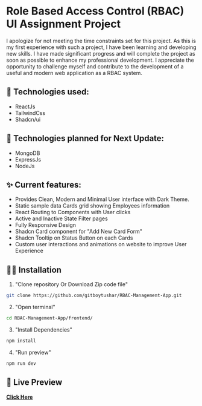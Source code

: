 # Role Based Access Control (RBAC) UI Assignment Project

I apologize for not meeting the time constraints set for this project. As this is my first experience with such a project, I have been learning and developing new skills. I have made significant progress and will complete the project as soon as possible to enhance my professional development. I appreciate the opportunity to challenge myself and contribute to the development of a useful and modern web application as a RBAC system.

## 🎉 Technologies used:

- ReactJs
- TailwindCss
- Shadcn/ui

## 🌱 Technologies planned for Next Update:

- MongoDB
- ExpressJs
- NodeJs

## ✨ Current features:

- Provides Clean, Modern and Minimal User interface with Dark Theme.
- Static sample data Cards grid showing Employees information
- React Routing to Components with User clicks
- Active and Inactive State Filter pages
- Fully Responsive Design
- Shadcn Card component for "Add New Card Form"
- Shadcn Tooltip on Status Button on each Cards
- Custom user interactions and animations on website to improve User Experience

## 👨‍💻 Installation

1. "Clone repository Or Download Zip code file"

```bash
git clone https://github.com/gitboytushar/RBAC-Management-App.git
```

2. "Open terminal"

```bash
cd RBAC-Management-App/frontend/
```

3. "Install Dependencies"

```bash
npm install
```

4. "Run preview"

```bash
npm run dev
```

## 🚀 Live Preview

[**Click Here**](https://rbac-mgmt-app.vercel.app)
